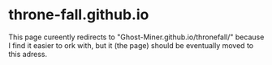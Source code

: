 # throne-fall.github.io

This page cureently redirects to "Ghost-Miner.github.io/thronefall/" because I find it easier to ork with, but it (the page) should be eventually moved to this adress.
